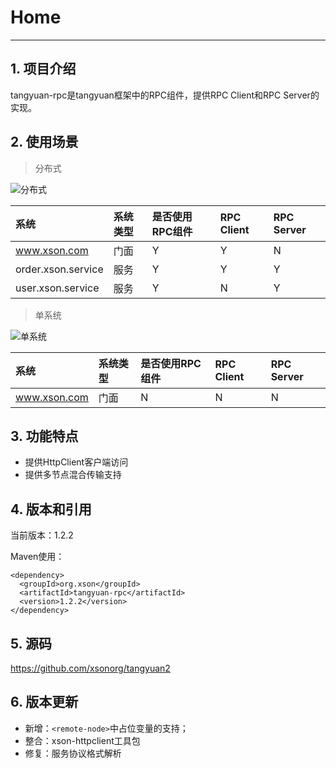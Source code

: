 # Home

---

## 1. 项目介绍

tangyuan-rpc是tangyuan框架中的RPC组件，提供RPC Client和RPC Server的实现。

## 2. 使用场景

> 分布式

![分布式](images/01.png)

| 系统 | 系统类型 | 是否使用RPC组件 | RPC Client | RPC Server |
| :-- | :--| :-- | :-- | :-- |
| www.xson.com | 门面 | Y | Y | N |
| order.xson.service | 服务 | Y | Y | Y |
| user.xson.service | 服务 | Y | N | Y |

> 单系统

![单系统](images/02.png)

| 系统 | 系统类型 | 是否使用RPC组件 | RPC Client | RPC Server |
| :-- | :--| :-- | :-- | :-- |
| www.xson.com | 门面 | N | N | N |

## 3. 功能特点

- 提供HttpClient客户端访问
- 提供多节点混合传输支持

## 4. 版本和引用

当前版本：1.2.2

Maven使用：

	<dependency>
	  <groupId>org.xson</groupId>
	  <artifactId>tangyuan-rpc</artifactId>
	  <version>1.2.2</version>
	</dependency>
	
## 5. 源码

<https://github.com/xsonorg/tangyuan2>

## 6. 版本更新

+ 新增：`<remote-node>`中占位变量的支持；
+ 整合：xson-httpclient工具包
+ 修复：服务协议格式解析
